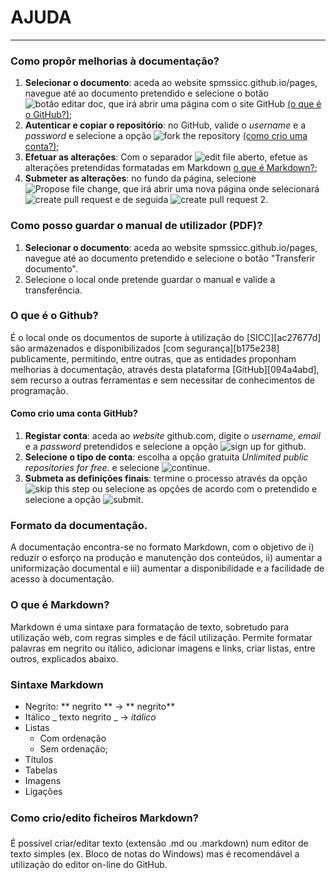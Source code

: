 # AJUDA

---

### Como propôr melhorias à documentação?

1. **Selecionar o documento**: aceda ao website spmssicc.github.io/pages, navegue até ao documento pretendido e selecione o botão ![botão editar doc](https://spmssicc.github.io/pages/markdown/assets/help/help-85f5ce98.png), que irá abrir uma página com o site GitHub [(o que é o GitHub?)](#github);
2. **Autenticar e copiar o repositório**: no GitHub, valide o  _username_ e a _password_ e selecione a opção ![fork the repository](https://spmssicc.github.io/pages/markdown/assets/help/help-44d17d18.png) [(como crio uma conta?)](#criar_conta);
3. **Efetuar as alterações**: Com o separador ![edit file](https://spmssicc.github.io/pages/markdown/assets/help/help-54c0c097.png) aberto, efetue as alterações pretendidas formatadas em Markdown [o que é Markdown?](#markdown);
4. **Submeter as alterações**: no fundo da página, selecione ![Propose file change](https://spmssicc.github.io/pages/markdown/assets/help/help-120bc218.png), que irá abrir uma nova página onde selecionará ![create pull request](https://spmssicc.github.io/pages/markdown/assets/help/help-1ff0f086.png) e de seguida ![create pull request 2](https://spmssicc.github.io/pages/markdown/assets/help/help-5a9d7515.png).

### Como posso guardar o manual de utilizador (PDF)?

1. **Selecionar o documento**: aceda ao website spmssicc.github.io/pages, navegue até ao documento pretendido e selecione o botão "Transferir documento".
2. Selecione o local onde pretende guardar o manual e valide a transferência.

<a name="github"></a>

### O que é o Github?
É o local onde os documentos de suporte à utilização do [SICC][ac27677d] são armazenados e disponibilizados [com segurança][b175e238] publicamente, permitindo, entre outras, que as entidades proponham melhorias à documentação, através desta plataforma [GitHub][094a4abd], sem recurso a outras ferramentas e sem necessitar de conhecimentos de programação.

<a name="criar_conta"></a>

#### Como crio uma conta GitHub?

1. **Registar conta**: aceda ao _website_ github.com, digite o _username_, _email_ e a _password_ pretendidos e selecione a opção ![sign up for github](https://spmssicc.github.io/pages/markdown/assets/help/help-564be3da.png).
2. **Selecione o tipo de conta**: escolha a opção gratuita _Unlimited public repositories for free._ e selecione ![continue](https://spmssicc.github.io/pages/markdown/assets/help/help-2863d743.png).
3. **Submeta as definições finais**: termine o processo através da opção ![skip this step](https://spmssicc.github.io/pages/markdown/assets/help/help-2aa27076.png) ou selecione as opções de acordo com o pretendido e selecione a opção ![submit](https://spmssicc.github.io/pages/markdown/assets/help/help-b88712bc.png).


### Formato da documentação.

A documentação encontra-se no formato Markdown, com o objetivo de i) reduzir o esforço na produção e manutenção dos conteúdos, ii) aumentar a uniformização documental e iii) aumentar a disponibilidade e a facilidade de acesso à documentação.

<a name="markdown"></a>

### O que é Markdown?

Markdown é uma sintaxe para formatação de texto, sobretudo para utilização web, com regras simples e de fácil utilização. Permite formatar palavras em negrito ou itálico, adicionar imagens e links, criar listas, entre outros, explicados abaixo.

### Sintaxe Markdown

- Negrito: \** negrito \** -> ** negrito**
- Itálico \_ texto negrito \_ -> _itálico_
- Listas
  - Com ordenação
  - Sem ordenação;
- Títulos
- Tabelas
- Imagens
- Ligações

### Como crio/edito ficheiros Markdown?

É possível criar/editar texto (extensão .md ou .markdown) num editor de texto simples (ex. Bloco de notas do Windows) mas é recomendável a utilização do editor on-line do GitHub.

